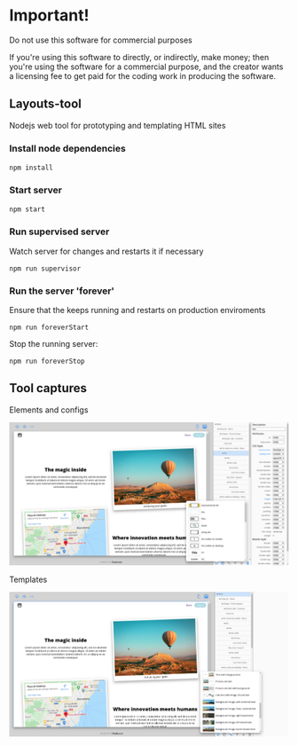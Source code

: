 # Important!

Do not use this software for commercial purposes

If you're using this software to directly, or indirectly, make money; then you're using the software for a commercial purpose, and the creator wants a licensing fee to get paid for the coding work in producing the software.

## Layouts-tool

Nodejs web tool for prototyping and templating HTML sites

### Install node dependencies

```
npm install
```

### Start server

```
npm start
```

### Run supervised server

Watch server for changes and restarts it if necessary

```
npm run supervisor
```

### Run the server 'forever'

Ensure that the keeps running and restarts on production enviroments

```
npm run foreverStart
```

Stop the running server:

```
npm run foreverStop
```

## Tool captures

Elements and configs

![Elements](public/tool/images/toolPreview0.png)

Templates

![Templates](public/tool/images/toolPreview1.png)


